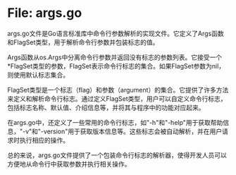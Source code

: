 # File: args.go

args.go文件是Go语言标准库中命令行参数解析的实现文件。它定义了Args函数和FlagSet类型，用于解析命令行参数并包装标志的值。

Args函数从os.Args中分离命令行参数并返回没有标志的参数列表。它接受一个*FlagSet类型的参数，FlagSet表示命令行标志的集合。如果FlagSet参数为nil，则使用默认标志集合。

FlagSet类型是一个标志（flag）和参数（argument）的集合。它提供了许多方法来定义和解析命令行标志。通过定义FlagSet类型，用户可以自定义命令行标志，包括标志名称、默认值、介绍信息等，并将其与程序中的功能对应起来。

在args.go中，还定义了一些常用的命令行标志，如"-h"和"-help"用于获取帮助信息，"-v"和"-version"用于获取版本信息等。这些标志会被自动解析，并在用户请求时执行相应的操作。

总的来说，args.go文件提供了一个包装命令行标志的解析器，使得开发人员可以方便地从命令行中获取参数并执行相关操作。

